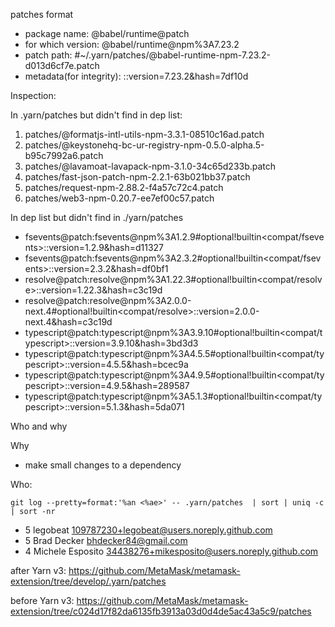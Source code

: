patches format
- package name: @babel/runtime@patch
- for which version: @babel/runtime@npm%3A7.23.2
- patch path: #~/.yarn/patches/@babel-runtime-npm-7.23.2-d013d6cf7e.patch
- metadata(for integrity): ::version=7.23.2&hash=7df10d 

Inspection:

In .yarn/patches but didn't find in dep list:

1. patches/@formatjs-intl-utils-npm-3.3.1-08510c16ad.patch
2. patches/@keystonehq-bc-ur-registry-npm-0.5.0-alpha.5-b95c7992a6.patch
3. patches/@lavamoat-lavapack-npm-3.1.0-34c65d233b.patch
4. patches/fast-json-patch-npm-2.2.1-63b021bb37.patch
5. patches/request-npm-2.88.2-f4a57c72c4.patch
6. patches/web3-npm-0.20.7-ee7ef00c57.patch


In dep list but didn't find in ./yarn/patches
- fsevents@patch:fsevents@npm%3A1.2.9#optional!builtin<compat/fsevents>::version=1.2.9&hash=d11327
- fsevents@patch:fsevents@npm%3A2.3.2#optional!builtin<compat/fsevents>::version=2.3.2&hash=df0bf1
- resolve@patch:resolve@npm%3A1.22.3#optional!builtin<compat/resolve>::version=1.22.3&hash=c3c19d
- resolve@patch:resolve@npm%3A2.0.0-next.4#optional!builtin<compat/resolve>::version=2.0.0-next.4&hash=c3c19d
- typescript@patch:typescript@npm%3A3.9.10#optional!builtin<compat/typescript>::version=3.9.10&hash=3bd3d3
- typescript@patch:typescript@npm%3A4.5.5#optional!builtin<compat/typescript>::version=4.5.5&hash=bcec9a
- typescript@patch:typescript@npm%3A4.9.5#optional!builtin<compat/typescript>::version=4.9.5&hash=289587
- typescript@patch:typescript@npm%3A5.1.3#optional!builtin<compat/typescript>::version=5.1.3&hash=5da071

Who and why

Why
- make small changes to a dependency

Who:

`git log --pretty=format:'%an <%ae>' -- .yarn/patches  | sort | uniq -c | sort -nr`

- 5 legobeat <109787230+legobeat@users.noreply.github.com>
- 5 Brad Decker <bhdecker84@gmail.com>
- 4 Michele Esposito <34438276+mikesposito@users.noreply.github.com>

after Yarn v3: https://github.com/MetaMask/metamask-extension/tree/develop/.yarn/patches

before Yarn v3: https://github.com/MetaMask/metamask-extension/tree/c024d17f82da6135fb3913a03d0d4de5ac43a5c9/patches